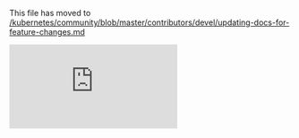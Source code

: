 This file has moved to [/kubernetes/community/blob/master/contributors/devel/updating-docs-for-feature-changes.md](https://github.com/kubernetes/community/blob/master/contributors/devel/updating-docs-for-feature-changes.md)


<!-- BEGIN MUNGE: GENERATED_ANALYTICS -->
[![Analytics](https://kubernetes-site.appspot.com/UA-36037335-10/GitHub/docs/devel/updating-docs-for-feature-changes.md?pixel)]()
<!-- END MUNGE: GENERATED_ANALYTICS -->
